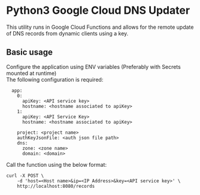 # Python3 Google Cloud DNS Updater

This utility runs in Google Cloud Functions and allows for the remote update of DNS records from dynamic clients using a key.

## Basic usage

Configure the application using ENV variables (Preferably with Secrets mounted at runtime)  
The following configuration is required:
```
  app:
    0:
      apiKey: <API service key>
      hostname: <hostname associated to apiKey>
    1:
      apiKey: <API Service Key>
      hostname: <hostname associated to apiKey>

    project: <project name>
    authKeyJsonFile: <auth json file path>
    dns:
      zone: <zone name>
      domain: <domain>
```

Call the function using the below format:  
```
curl -X POST \
    -d 'host=<Host name>&ip=<IP Address>&key=<API service key>' \
    http://localhost:8080/records
```
